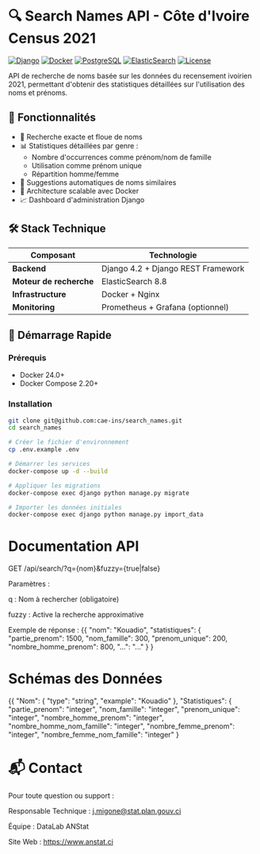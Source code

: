 # 🔍 Search Names API - Côte d'Ivoire Census 2021

[![Django](https://img.shields.io/badge/Django-4.2-brightgreen)](https://www.djangoproject.com/)
[![Docker](https://img.shields.io/badge/Docker-24.0-blue)](https://www.docker.com/)
[![PostgreSQL](https://img.shields.io/badge/PostgreSQL-15-blue)](https://www.postgresql.org/)
[![ElasticSearch](https://img.shields.io/badge/ElasticSearch-8.8-orange)](https://www.elastic.co/)
[![License](https://img.shields.io/badge/License-MIT-green)](LICENSE)

API de recherche de noms basée sur les données du recensement ivoirien 2021, permettant d'obtenir des statistiques détaillées sur l'utilisation des noms et prénoms.

## 🌟 Fonctionnalités

- 🔎 Recherche exacte et floue de noms
- 📊 Statistiques détaillées par genre :
  - Nombre d'occurrences comme prénom/nom de famille
  - Utilisation comme prénom unique
  - Répartition homme/femme
- 🤖 Suggestions automatiques de noms similaires
- 🚀 Architecture scalable avec Docker
- 📈 Dashboard d'administration Django

## 🛠 Stack Technique

| Composant               | Technologie                          |
|-------------------------|--------------------------------------|
| **Backend**             | Django 4.2 + Django REST Framework   |
| **Moteur de recherche** | ElasticSearch 8.8                    |
| **Infrastructure**      | Docker + Nginx                       |
| **Monitoring**          | Prometheus + Grafana (optionnel)     |

## 🚀 Démarrage Rapide

### Prérequis
- Docker 24.0+
- Docker Compose 2.20+

### Installation
```bash
git clone git@github.com:cae-ins/search_names.git
cd search_names

# Créer le fichier d'environnement
cp .env.example .env

# Démarrer les services
docker-compose up -d --build

# Appliquer les migrations
docker-compose exec django python manage.py migrate

# Importer les données initiales
docker-compose exec django python manage.py import_data
```
# Documentation API
GET /api/search/?q={nom}&fuzzy={true|false}

Paramètres :

q : Nom à rechercher (obligatoire)

fuzzy : Active la recherche approximative 

Exemple de réponse :
{{
  "nom": "Kouadio",
  "statistiques": {
    "partie_prenom": 1500,
    "nom_famille": 300,
    "prenom_unique": 200,
    "nombre_homme_prenom": 800,
    "...": "..."
  }
}

 # Schémas des Données
{{
  "Nom": {
    "type": "string",
    "example": "Kouadio"
  },
  "Statistiques": {
    "partie_prenom": "integer",
    "nom_famille": "integer",
    "prenom_unique": "integer",
    "nombre_homme_prenom": "integer",
    "nombre_homme_nom_famille": "integer",
    "nombre_femme_prenom": "integer",
    "nombre_femme_nom_famille": "integer"
  }


# 📬 Contact
Pour toute question ou support :

Responsable Technique : j.migone@stat.plan.gouv.ci

Équipe : DataLab ANStat

Site Web : https://www.anstat.ci
